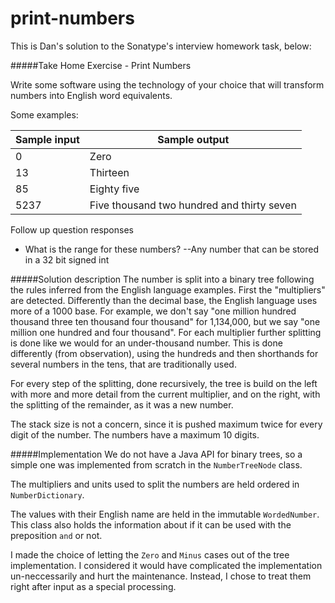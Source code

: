 # print-numbers

This is Dan's solution to the Sonatype's interview homework task, below:

#####Take Home Exercise - Print Numbers

Write some software using the technology of your choice that will transform numbers into English word equivalents.

Some examples:



| Sample input | Sample output |
|--------------|---------------|
| 0 | Zero |
| 13 | Thirteen |
| 85 | Eighty five |
| 5237 | Five thousand two hundred and thirty seven |



Follow up question responses
- What is the range for these numbers?
--Any number that can be stored in a 32 bit signed int

#####Solution description
The number is split into a binary tree following the rules inferred from the English language examples.
First the "multipliers" are detected. Differently than the decimal base, the English language uses more of a 1000 base. For example, we don't say "one million hundred thousand three ten thousand four thousand" for 1,134,000, but we say "one million one hundred and four thousand". 
For each multiplier further splitting is done like we would for an under-thousand number. This is done differently (from observation), using the hundreds and then shorthands for several numbers in the tens, that are traditionally used.

For every step of the splitting, done recursively, the tree is build on the left with more and more detail from the current multiplier, and on the right, with the splitting of the remainder, as it was a new number.

The stack size is not a concern, since it is pushed maximum twice for every digit of the number. The numbers have a maximum 10 digits.

#####Implementation
We do not have a Java API for binary trees, so a simple one was implemented from scratch in the `NumberTreeNode` class.

The multipliers and units used to split the numbers are held ordered in `NumberDictionary`.

The values with their English name are held in the immutable `WordedNumber`. This class also holds the information about if it can be used with the preposition `and` or not.

I made the choice of letting the `Zero` and `Minus` cases out of the tree implementation. I considered it would have complicated the implementation un-neccessarily and hurt the maintenance. Instead, I chose to treat them right after input as a special processing.

